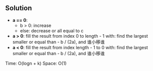 ## Solution
* **a == 0**:
    * b > 0: increase
    * else: decrease or all equal to c
* **a > 0**:
    fill the result from index 0 to length - 1 with: find the largest smaller or equal than - b / (2a), and 谁小移谁
* **a < 0**:
    fill the result from index length - 1 to 0 with: find the largest smaller or equal than - b / (2a), and 谁小移谁

Time: O(logn + k)
Space: O(1) 